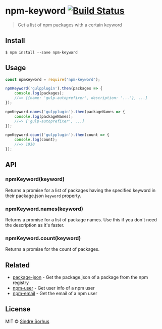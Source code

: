 # npm-keyword [![Build Status](https://travis-ci.org/sindresorhus/npm-keyword.svg?branch=master)](https://travis-ci.org/sindresorhus/npm-keyword)

> Get a list of npm packages with a certain keyword


## Install

```
$ npm install --save npm-keyword
```


## Usage

```js
const npmKeyword = require('npm-keyword');

npmKeyword('gulpplugin').then(packages => {
	console.log(packages);
	//=> [{name: 'gulp-autoprefixer', description: '...'}, ...]
});

npmKeyword.names('gulpplugin').then(packageNames => {
	console.log(packageNames);
	//=> ['gulp-autoprefixer', ...]
});

npmKeyword.count('gulpplugin').then(count => {
	console.log(count);
	//=> 1930
});
```


## API

### npmKeyword(keyword)

Returns a promise for a list of packages having the specified keyword in their package.json `keyword` property.

### npmKeyword.names(keyword)

Returns a promise for a list of package names. Use this if you don't need the description as it's faster.

### npmKeyword.count(keyword)

Returns a promise for the count of packages.

## Related

- [package-json](https://github.com/sindresorhus/package-json) - Get the package.json of a package from the npm registry
- [npm-user](https://github.com/sindresorhus/npm-user) - Get user info of a npm user
- [npm-email](https://github.com/sindresorhus/npm-email) - Get the email of a npm user


## License

MIT © [Sindre Sorhus](http://sindresorhus.com)
